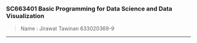 ### SC663401 Basic Programming for Data Science and Data Visualization
> Name : Jirawat Tawinan 633020369-9
--------------------------------------------------------------------
